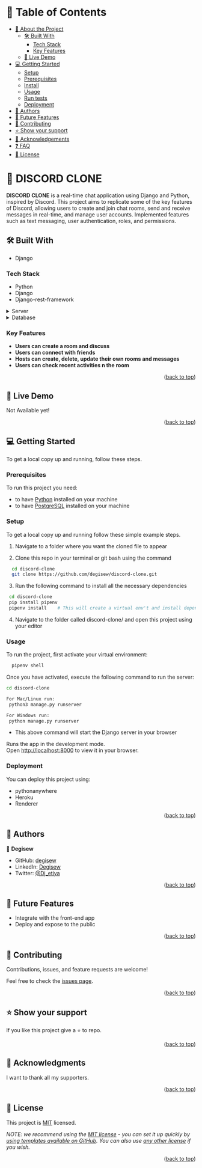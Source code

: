 <!--
HOW TO USE:
This is an example of how you may give instructions on setting up your project locally.

Modify this file to match your project and remove sections that don't apply.

REQUIRED SECTIONS:
- Table of Contents
- About the Project
  - Built With
  - Live Demo
- Getting Started
- Authors
- Future Features
- Contributing
- Show your support
- Acknowledgements
- License

After you're finished please remove all the comments and instructions!
-->

<!-- <div align="center">
  <!-- You are encouraged to replace this logo with your own! Otherwise, you can also remove it. -->
  <!-- <img src="https://user-images.githubusercontent.com/86473715/208989298-61c26953-a6ea-4543-9250-465e28dd057a.png" alt="logo" width="140"  height="auto" />
  <br/> -->

<!-- TABLE OF CONTENTS -->

<div id="readme-top"></div>

# 📗 Table of Contents

- [📖 About the Project](#about-project)
  - [🛠 Built With](#built-with)
    - [Tech Stack](#tech-stack)
    - [Key Features](#key-features)
  - [🚀 Live Demo](#live-demo)
- [💻 Getting Started](#getting-started)
  - [Setup](#setup)
  - [Prerequisites](#prerequisites)
  - [Install](#install)
  - [Usage](#usage)
  - [Run tests](#run-tests)
  - [Deployment](#triangular_flag_on_post-deployment)
- [👥 Authors](#authors)
- [🔭 Future Features](#future-features)
- [🤝 Contributing](#contributing)
- [⭐️ Show your support](#support)
- [🙏 Acknowledgements](#acknowledgements)
- [❓ FAQ](#faq)
- [📝 License](#license)


<!-- PROJECT DESCRIPTION -->

# 📖 DISCORD CLONE <a id="about-project"></a>
 **DISCORD CLONE** is a real-time chat application using Django and Python, inspired by Discord. This project aims to replicate some of the key features of Discord, allowing users to create and join chat rooms, send and receive messages in real-time, and manage user accounts. Implemented features such as text messaging, user authentication, roles, and permissions.

<a name="readme-top"></a>

## 🛠 Built With <a id="built-with"></a>
- Django

### Tech Stack <a id="tech-stack"></a>
- Python
- Django
- Django-rest-framework

<details>
  <summary>Server</summary>
  <ul>
    <li><a href="https://djangoproject.com/">Django</a></li>
  </ul>
</details>

<details>
<summary>Database</summary>
  <ul>
    <li><a href="https://www.postgresql.org/">PostgreSQL</a></li>
  </ul>
</details>

<!-- Features -->
### Key Features <a id="key-features"></a>

- **Users can create a room and discuss**
- **Users can connect with friends**
- **Hosts can create, delete, update their own rooms and messages**
- **Users can check recent activities n the room**

<p align="right">(<a href="#readme-top">back to top</a>)</p>

<!-- LIVE DEMO -->
## 🚀 Live Demo <a id="live-demo"></a>
Not Available yet!

<p align="right">(<a href="#readme-top">back to top</a>)</p>
<!-- GETTING STARTED -->

## 💻 Getting Started <a id="getting-started"></a>
To get a local copy up and running, follow these steps.

### Prerequisites

To run this project you need:

- to have [Python](https://python.org/) installed on your machine
- to have [PostgreSQL](https://www.postgresql.org/) installed on your machine
### Setup

To get a local copy up and running follow these simple example steps.

1. Navigate to a folder where you want the cloned file to appear

2. Clone this repo in your terminal or git bash using the command
```sh
  cd discord-clone
  git clone https://github.com/degisew/discord-clone.git
```

3. Run the following command to install all the necessary dependencies

 ```sh
  cd discord-clone
  pip install pipenv
  pipenv install    # This will create a virtual env't and install dependencies in the virtual env't.
``` 

4. Navigate to the folder called discord-clone/ and open this project using your editor

### Usage
To run the project, first activate your virtual environment:
```sh
  pipenv shell
```

Once you have activated, execute the following command to run the server:

```sh
cd discord-clone

For Mac/Linux run:
 python3 manage.py runserver

For Windows run:
 python manage.py runserver
```
- This above command will start the Django server in your browser

Runs the app in the development mode.\
Open [http://localhost:8000](http://localhost:8000) to view it in your browser.

### Deployment

You can deploy this project using:

- pythonanywhere
- Heroku
- Renderer

<p align="right">(<a href="#readme-top">back to top</a>)</p>

<!-- AUTHORS -->

## 👥 Authors <a id="authors"></a>

👤 **Degisew**

- GitHub: [degisew](https://github.com/degisew)
- LinkedIn: [Degisew](https://linkedin.com/in/degisew-mengist)
- Twitter: [@Dj_etiya](https://twitter.com/DJ_etiya)

<p align="right">(<a href="#readme-top">back to top</a>)</p>

<!-- FUTURE FEATURES -->

## 🔭 Future Features <a id="future-features"></a>

- Integrate with the front-end app
- Deploy and expose to the public

<p align="right">(<a href="#readme-top">back to top</a>)</p>

<!-- CONTRIBUTING -->

## 🤝 Contributing <a id="contributing"></a>

Contributions, issues, and feature requests are welcome!

Feel free to check the [issues page](https://github.com/degisew/discord-clone/issues/).

<p align="right">(<a href="#readme-top">back to top</a>)</p>

<!-- SUPPORT -->

## ⭐️ Show your support <a id="support"></a>

If you like this project give a ⭐️ to repo.

<p align="right">(<a href="#readme-top">back to top</a>)</p>

<!-- ACKNOWLEDGEMENTS -->

## 🙏 Acknowledgments <a id="acknowledgements"></a>

I want to thank all my supporters.

<p align="right">(<a href="#readme-top">back to top</a>)</p>


<!-- LICENSE -->

## 📝 License <a id="license"></a>

This project is [MIT](https://github.com/degisew/discord-clone/blob/dev/LICENSE) licensed.

_NOTE: we recommend using the [MIT license](https://choosealicense.com/licenses/mit/) - you can set it up quickly by [using templates available on GitHub](https://docs.github.com/en/communities/setting-up-your-project-for-healthy-contributions/adding-a-license-to-a-repository). You can also use [any other license](https://choosealicense.com/licenses/) if you wish._

<p align="right">(<a href="#readme-top">back to top</a>)</p>
